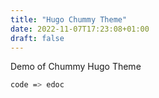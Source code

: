 ```yaml
---
title: "Hugo Chummy Theme"
date: 2022-11-07T17:23:08+01:00
draft: false
---
```


Demo of Chummy Hugo Theme


```sh
code => edoc
```